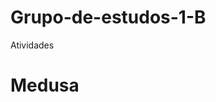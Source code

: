 # Grupo-de-estudos-1-B
Atividades
<!DOCTYPE html>
<html>
<head>
    <meta charset='utf-8'>
    <meta http-equiv='X-UA-Compatible' content='IE=edge'>
    <title></title>
    <meta name='viewport' content='width=device-width, initial-scale=1'>
    <link rel='stylesheet' type='text/css' media='screen' href='main.css'>
    <script src='main.js'></script>
</head>
<body>
    <h1>Medusa</h1>
</body>
    <img src="medusa1.jpeg" alt="">
    
</html>
